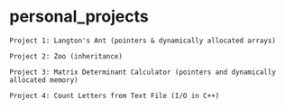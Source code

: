 # personal_projects

`Project 1: Langton's Ant (pointers & dynamically allocated arrays)`

`Project 2: Zoo (inheritance)`

`Project 3: Matrix Determinant Calculator (pointers and dynamically allocated memory)`

`Project 4: Count Letters from Text File (I/O in C++)`
